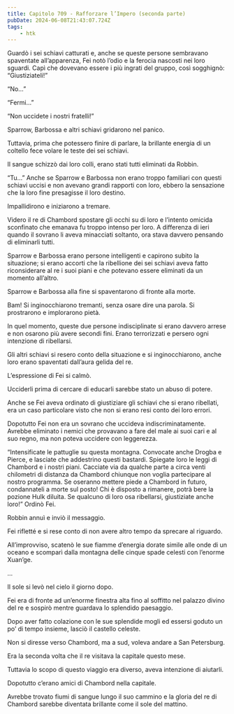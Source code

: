 ```yaml
---
title: Capitolo 709 - Rafforzare l’Impero (seconda parte)
pubDate: 2024-06-08T21:43:07.724Z
tags:
    - htk
---
```


Guardò i sei schiavi catturati e, anche se queste persone sembravano spaventate all’apparenza, Fei notò l’odio e la ferocia nascosti nei loro sguardi. Capì che dovevano essere i più ingrati del gruppo, così sogghignò: “Giustiziateli!”

“No…”

“Fermi…”

“Non uccidete i nostri fratelli!”

Sparrow, Barbossa e altri schiavi gridarono nel panico.

Tuttavia, prima che potessero finire di parlare, la brillante energia di un coltello fece volare le teste dei sei schiavi.

Il sangue schizzò dai loro colli, erano stati tutti eliminati da Robbin.

“Tu…” Anche se Sparrow e Barbossa non erano troppo familiari con questi schiavi uccisi e non avevano grandi rapporti con loro, ebbero la sensazione che la loro fine presagisse il loro destino.

Impallidirono e iniziarono a tremare.

Videro il re di Chambord spostare gli occhi su di loro e l’intento omicida sconfinato che emanava fu troppo intenso per loro. A differenza di ieri quando il sovrano li aveva minacciati soltanto, ora stava davvero pensando di eliminarli tutti.

Sparrow e Barbossa erano persone intelligenti e capirono subito la situazione; si erano accorti che la ribellione dei sei schiavi aveva fatto riconsiderare al re i suoi piani e che potevano essere eliminati da un momento all’altro.

Sparrow e Barbossa alla fine si spaventarono di fronte alla morte.

Bam! Si inginocchiarono tremanti, senza osare dire una parola. Si prostrarono e implorarono pietà.

In quel momento, queste due persone indisciplinate si erano davvero arrese e non osarono più avere secondi fini. Erano terrorizzati e persero ogni intenzione di ribellarsi.

Gli altri schiavi si resero conto della situazione e si inginocchiarono, anche loro erano spaventati dall’aura gelida del re.

L’espressione di Fei si calmò.

Ucciderli prima di cercare di educarli sarebbe stato un abuso di potere.

Anche se Fei aveva ordinato di giustiziare gli schiavi che si erano ribellati, era un caso particolare visto che non si erano resi conto dei loro errori.

Dopotutto Fei non era un sovrano che uccideva indiscriminatamente. Avrebbe eliminato i nemici che provavano a fare del male ai suoi cari e al suo regno, ma non poteva uccidere con leggerezza.

“Intensificate le pattuglie su questa montagna. Convocate anche Drogba e Pierce, e lasciate che addestrino questi bastardi. Spiegate loro le leggi di Chambord e i nostri piani. Cacciate via da qualche parte a circa venti chilometri di distanza da Chambord chiunque non voglia partecipare al nostro programma. Se oseranno mettere piede a Chambord in futuro, condannateli a morte sul posto!
Chi è disposto a rimanere, potrà bere la pozione Hulk diluita. Se qualcuno di loro osa ribellarsi, giustiziate anche loro!” Ordinò Fei.

Robbin annuì e inviò il messaggio.

Fei rifletté e si rese conto di non avere altro tempo da sprecare al riguardo.

All’improvviso, scatenò le sue fiamme d’energia dorate simile alle onde di un oceano e scomparì dalla montagna delle cinque spade celesti con l’enorme Xuan’ge.

…

Il sole si levò nel cielo il giorno dopo.

Fei era di fronte ad un’enorme finestra alta fino al soffitto nel palazzo divino del re e sospirò mentre guardava lo splendido paesaggio.

Dopo aver fatto colazione con le sue splendide mogli ed essersi goduto un po’ di tempo insieme, lasciò il castello celeste.

Non si diresse verso Chambord, ma a sud, voleva andare a San Petersburg.

Era la seconda volta che il re visitava la capitale questo mese.

Tuttavia lo scopo di questo viaggio era diverso, aveva intenzione di aiutarli.

Dopotutto c’erano amici di Chambord nella capitale.

Avrebbe trovato fiumi di sangue lungo il suo cammino e la gloria del re di Chambord sarebbe diventata brillante come il sole del mattino.



